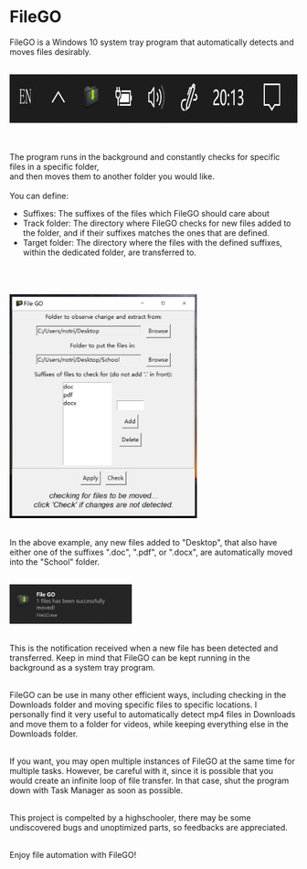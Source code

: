 # FileGO
FileGO is a Windows 10 system tray program that automatically detects and moves files desirably.
<br>
<br>

<img src="Images/systrayshot.png" width=845 height=85>
<br>
<br>
<br>

The program runs in the background and constantly checks for specific files in a specific folder, <br>
and then moves them to another folder you would like.
<br>
<br>
You can define:
* Suffixes: The suffixes of the files which FileGO should care about
* Track folder: The directory where FileGO checks for new files added to the folder, and if their suffixes matches the ones that are defined.
* Target folder: The directory where the files with the defined suffixes, within the dedicated folder, are transferred to.

<br>
<br>
<br>
<img src="Images/uishot.png" width=328 height=392>
<br>
<br>

In the above example, any new files added to "Desktop", that also have either one of the suffixes ".doc", ".pdf", or ".docx",
are automatically moved into the "School" folder.
<br>
<br>

<img src="Images/notification.png" width=214 height=69>
<br>
<br>

This is the notification received when a new file has been detected and transferred.
Keep in mind that FileGO can be kept running in the background as a system tray program.
<br>
<br>

FileGO can be use in many other efficient ways, including checking in the Downloads folder and moving specific files to specific locations.
I personally find it very useful to automatically detect mp4 files in Downloads and move them to a folder for videos, while keeping everything
else in the Downloads folder.
<br>
<br>

If you want, you may open multiple instances of FileGO at the same time for multiple tasks. However, be careful with it, since it is possible
that you would create an infinite loop of file transfer. In that case, shut the program down with Task Manager as soon as possible.
<br>
<br>

This project is compelted by a highschooler, there may be some undiscovered bugs and unoptimized parts, so feedbacks are appreciated.
<br>
<br>

Enjoy file automation with FileGO!
